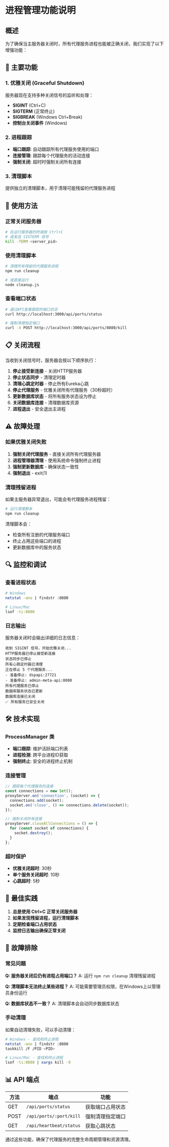 # 进程管理功能说明

## 概述

为了确保当主服务器关闭时，所有代理服务进程也能被正确关闭，我们实现了以下增强功能：

## 🔧 主要功能

### 1. 优雅关闭 (Graceful Shutdown)

服务器现在支持多种关闭信号的监听和处理：

- **SIGINT** (Ctrl+C)
- **SIGTERM** (正常终止)
- **SIGBREAK** (Windows Ctrl+Break)
- **控制台关闭事件** (Windows)

### 2. 进程跟踪

- **端口跟踪**: 自动跟踪所有代理服务使用的端口
- **连接管理**: 跟踪每个代理服务的活动连接
- **强制关闭**: 超时时强制关闭所有连接

### 3. 清理脚本

提供独立的清理脚本，用于清理可能残留的代理服务进程

## 🚀 使用方法

### 正常关闭服务器

```bash
# 在运行服务器的终端按 Ctrl+C
# 或发送 SIGTERM 信号
kill -TERM <server_pid>
```

### 使用清理脚本

```bash
# 清理所有残留的代理服务进程
npm run cleanup

# 或直接运行
node cleanup.js
```

### 查看端口状态

```bash
# 通过API查看跟踪的端口状态
curl http://localhost:3000/api/ports/status

# 强制清理指定端口
curl -X POST http://localhost:3000/api/ports/8080/kill
```

## 📋 关闭流程

当收到关闭信号时，服务器会按以下顺序执行：

1. **停止接受新连接** - 关闭HTTP服务器
2. **停止状态同步** - 清理定时器
3. **清理心跳定时器** - 停止所有Eureka心跳
4. **停止代理服务** - 优雅关闭所有代理服务（30秒超时）
5. **更新数据库状态** - 将所有服务状态设为停止
6. **关闭数据库连接** - 清理数据库资源
7. **进程退出** - 安全退出主进程

## ⚠️ 故障处理

### 如果优雅关闭失败

1. **强制关闭代理服务** - 直接关闭所有代理服务器
2. **进程管理器清理** - 使用系统命令强制终止进程
3. **强制更新数据库** - 确保状态一致性
4. **强制退出** - exit(1)

### 清理残留进程

如果主服务器异常退出，可能会有代理服务进程残留：

```bash
# 运行清理脚本
npm run cleanup
```

清理脚本会：
- 检查所有注册的代理服务端口
- 终止占用这些端口的进程
- 更新数据库中的服务状态

## 🔍 监控和调试

### 查看进程状态

```bash
# Windows
netstat -ano | findstr :8080

# Linux/Mac
lsof -ti:8080
```

### 日志输出

服务器关闭时会输出详细的日志信息：

```
收到 SIGINT 信号，开始优雅关闭...
HTTP服务器已停止接受新连接
状态同步已停止
所有心跳定时器已清理
正在停止 5 个代理服务...
- 准备停止: dspapi:27721
- 准备停止: admin-meta-api:8080
所有代理服务已停止
数据库服务状态已更新
数据库连接已关闭
✅ 所有服务已安全关闭
```

## 🛠️ 技术实现

### ProcessManager 类

- **端口跟踪**: 维护活跃端口列表
- **进程检测**: 跨平台进程ID获取
- **强制终止**: 安全的进程终止机制

### 连接管理

```javascript
// 跟踪每个代理服务的连接
const connections = new Set();
proxyServer.on('connection', (socket) => {
  connections.add(socket);
  socket.on('close', () => connections.delete(socket));
});

// 强制关闭所有连接
proxyServer.closeAllConnections = () => {
  for (const socket of connections) {
    socket.destroy();
  }
};
```

### 超时保护

- **优雅关闭超时**: 30秒
- **单个服务关闭超时**: 10秒
- **心跳超时**: 5秒

## 📝 最佳实践

1. **总是使用 Ctrl+C 正常关闭服务器**
2. **如果发现残留进程，运行清理脚本**
3. **定期检查端口占用状态**
4. **监控日志输出确保正常关闭**

## 🐛 故障排除

### 常见问题

**Q: 服务器关闭后仍有进程占用端口？**
A: 运行 `npm run cleanup` 清理残留进程

**Q: 清理脚本无法终止某些进程？**
A: 可能需要管理员权限，在Windows上以管理员身份运行

**Q: 数据库状态不一致？**
A: 清理脚本会自动同步数据库状态

### 手动清理

如果自动清理失败，可以手动清理：

```bash
# Windows - 查找和终止进程
netstat -ano | findstr :8080
taskkill /F /PID <PID>

# Linux/Mac - 查找和终止进程
lsof -ti:8080 | xargs kill -9
```

## 📊 API 端点

| 方法 | 端点 | 功能 |
|------|------|------|
| GET | `/api/ports/status` | 获取端口占用状态 |
| POST | `/api/ports/:port/kill` | 强制清理指定端口 |
| GET | `/api/heartbeat/status` | 获取心跳状态 |

通过这些功能，确保了代理服务的完整生命周期管理和资源清理。 